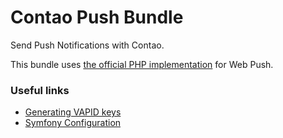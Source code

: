 # Contao Push Bundle

Send Push Notifications with Contao.

This bundle uses [the official PHP implementation](https://github.com/web-push-libs/web-push-php) for Web Push.

### Useful links
- [Generating VAPID keys](https://github.com/web-push-libs/web-push-php#authentication-vapid)
- [Symfony Configuration](https://github.com/minishlink/web-push-bundle#configuration)

